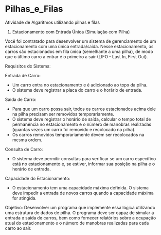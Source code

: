 # Pilhas_e_Filas
Atividade de Algaritmos utilizando pilhas e filas

1) Estacionamento com Entrada Única (Simulação com Pilha)

Você foi contratado para desenvolver um sistema de gerenciamento de um estacionamento com uma única entrada/saída. Nesse estacionamento, os carros são estacionados em fila única (semelhante a uma pilha), de modo que o último carro a entrar é o primeiro a sair (LIFO - Last In, First Out).

Requisitos do Sistema:

Entrada de Carro:
   - Um carro entra no estacionamento e é adicionado ao topo da pilha.
   - O sistema deve registrar a placa do carro e o horário de entrada.

Saída de Carro:
   - Para que um carro possa sair, todos os carros estacionados acima dele na pilha precisam ser removidos temporariamente.
   - O sistema deve registrar o horário de saída, calcular o tempo total de permanência no estacionamento e o número de manobras realizadas (quantas vezes um carro foi removido e recolocado na pilha).
   - Os carros removidos temporariamente devem ser recolocados na mesma ordem.

Consulta de Carro:
   - O sistema deve permitir consultas para verificar se um carro específico está no estacionamento e, se estiver, informar sua posição na pilha e o horário de entrada.

Capacidade do Estacionamento:
   - O estacionamento tem uma capacidade máxima definida. O sistema deve impedir a entrada de novos carros quando a capacidade máxima for atingida.

Objetivo:
Desenvolver um programa que implemente essa lógica utilizando uma estrutura de dados de pilha. O programa deve ser capaz de simular a entrada e saída de carros, bem como fornecer relatórios sobre a ocupação atual do estacionamento e o número de manobras realizadas para cada carro ao sair.
